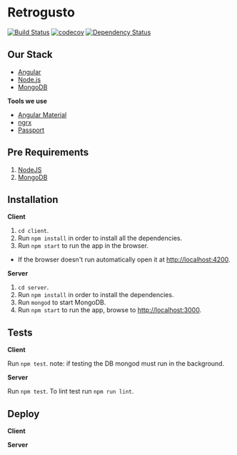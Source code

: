 # Retrogusto

[![Build Status][travis-image]][travis-url] [![codecov][codecov-image]][codecov-url] [![Dependency Status][dependency-ci-image]][dependency-ci-url]

## Our Stack

* [Angular](https://angular.io/)
* [Node.js](https://nodejs.org)
* [MongoDB](https://www.mongodb.com/)

**Tools we use**

* [Angular Material](https://material.angular.io/)
* [ngrx](https://github.com/ngrx)
* [Passport](http://passportjs.org/)

## Pre Requirements

1. [NodeJS](https://nodejs.org)
1. [MongoDB](https://www.mongodb.com)

## Installation

**Client**

1. `cd client`.
2. Run `npm install` in order to install all the dependencies.
3. Run `npm start` to run the app in the browser.
* If the browser doesn't run automatically open it at [http://localhost:4200](http://localhost:4200).

**Server**

1. `cd server`.
2. Run `npm install` in order to install the dependencies.
3. Run `mongod` to start MongoDB.
4. Run `npm start` to run the app, browse to [http://localhost:3000](http://localhost:3000).

## Tests

**Client**

Run `npm test`. note: if testing the DB mongod must run in the background.

**Server**

Run `npm test`.
To lint test run `npm run lint`.

## Deploy

**Client**

**Server**

[travis-image]: https://travis-ci.org/DavidBronfen/Retrogusto.svg?branch=master
[travis-url]: https://travis-ci.org/DavidBronfen/Retrogusto
[codecov-image]: https://codecov.io/gh/DavidBronfen/Retrogusto/branch/master/graph/badge.svg
[codecov-url]: https://codecov.io/gh/DavidBronfen/Retrogusto
[dependency-ci-image]: https://dependencyci.com/github/DavidBronfen/Retrogusto/badge
[dependency-ci-url]: https://dependencyci.com/github/DavidBronfen/Retrogusto

